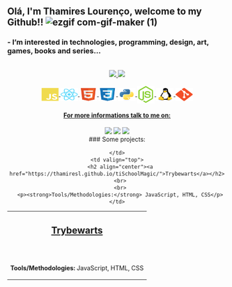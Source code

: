 ## Olá, I'm Thamires Lourenço, welcome to my Github!! ![ezgif com-gif-maker (1)](https://user-images.githubusercontent.com/68281298/119243223-2ac5c200-bb3b-11eb-9d6f-2b6d98fa3c9e.gif)

### -  I’m interested in technologies, programming, design, art, games, books and series...
 <br>
 <div align="center">
  <div>
  <a href="https://github.com/thamiresl">
  <img height="180em" src="https://github-readme-stats.vercel.app/api?username=thamiresl&show_icons=true&theme=dracula&include_all_commits=true&count_private=true"/>
  <img height="180em" src="https://github-readme-stats.vercel.app/api/top-langs/?username=thamiresl&layout=compact&langs_count=7&theme=dracula"/>
  <br>
  </div>

  <div style="display: inline_block"><br>
    <img align="center" alt="Thami-Js" height="30" width="40" src="https://raw.githubusercontent.com/devicons/devicon/master/icons/javascript/javascript-plain.svg">
    <img align="center" alt="Thami-React" height="30" width="40" src="https://raw.githubusercontent.com/devicons/devicon/master/icons/react/react-original.svg">
    <img align="center" alt="Thami-HTML" height="30" width="40" src="https://raw.githubusercontent.com/devicons/devicon/master/icons/html5/html5-original.svg">
    <img align="center" alt="Thami-CSS" height="30" width="40" src="https://raw.githubusercontent.com/devicons/devicon/master/icons/css3/css3-original.svg">
    <img align="center" alt="Thami-Python" height="30" width="40" src="https://raw.githubusercontent.com/devicons/devicon/master/icons/python/python-original.svg">
    <img align="center" alt="Thami-node.js" heigth="30" width="40" src="https://raw.githubusercontent.com/devicons/devicon/master/icons/nodejs/nodejs-original.svg">
    <img align="center" alt="Thami-linux" height="30" width="40" src="https://raw.githubusercontent.com/devicons/devicon/master/icons/linux/linux-original.svg">
    <img align="center" alt="Thami-git" height="30" width="40" src="https://raw.githubusercontent.com/devicons/devicon/master/icons/git/git-original.svg">
  </div>
 
#### For more informations talk to me on:
 
 <div> 
  <a href="https://www.instagram.com/thami_lourenco/" target="_blank"><img src="https://img.shields.io/badge/-Instagram-%23E4405F?style=for-the-badge&logo=instagram&logoColor=white" target="_blank"></a>
  <a href = "mailto:thami.lourenco@outlook.com"><img src="https://img.shields.io/badge/Microsoft_Outlook-0078D4?style=for-the-badge&logo=microsoft-outlook&logoColor=white"></a>
  <a href="https://www.linkedin.com/in/thamires-louren%C3%A7o-18aaa9177/" target="_blank"><img src="https://img.shields.io/badge/-LinkedIn-%230077B5?style=for-the-badge&logo=linkedin&logoColor=white" target="_blank"></a>
 </div> 
</div>

<div align="center">
### Some projects:
 
 <table>
  <tr>
 </td>
    <td valign="top">
      <h2 align="center"><a href="https://thamiresl.github.io/tiSchoolMagic/">Trybewarts</a></h2>
      <br>
      <br>
      <p><strong>Tools/Methodologies:</strong> JavaScript, HTML, CSS</p>
    </td>
      
    </td>
    <td valign="top">
      <h2 align="center"><a href="https://thamiresl.github.io/tiSchoolMagic/">Trybewarts</a></h2>
      <br>
      <br>
      <p><strong>Tools/Methodologies:</strong> JavaScript, HTML, CSS</p>
    </td>
  </tr>
  </div>

